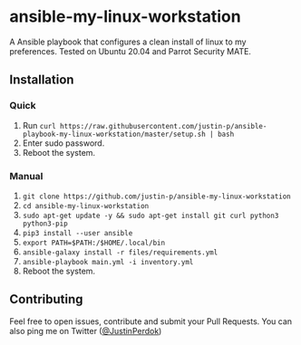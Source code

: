 # ansible-my-linux-workstation

A Ansible playbook that configures a clean install of linux to my preferences. Tested on Ubuntu 20.04 and Parrot Security MATE.

## Installation

### Quick

1. Run `curl https://raw.githubusercontent.com/justin-p/ansible-playbook-my-linux-workstation/master/setup.sh | bash`
2. Enter sudo password.
3. Reboot the system.

### Manual

1. `git clone https://github.com/justin-p/ansible-my-linux-workstation`
2. `cd ansible-my-linux-workstation`
4. `sudo apt-get update -y && sudo apt-get install git curl python3 python3-pip`
5. `pip3 install --user ansible `
6. `export PATH=$PATH:/$HOME/.local/bin`
7. `ansible-galaxy install -r files/requirements.yml`
8. `ansible-playbook main.yml -i inventory.yml`
9. Reboot the system.

## Contributing

Feel free to open issues, contribute and submit your Pull Requests. You can also ping me on Twitter ([@JustinPerdok](https://twitter.com/JustinPerdok))
